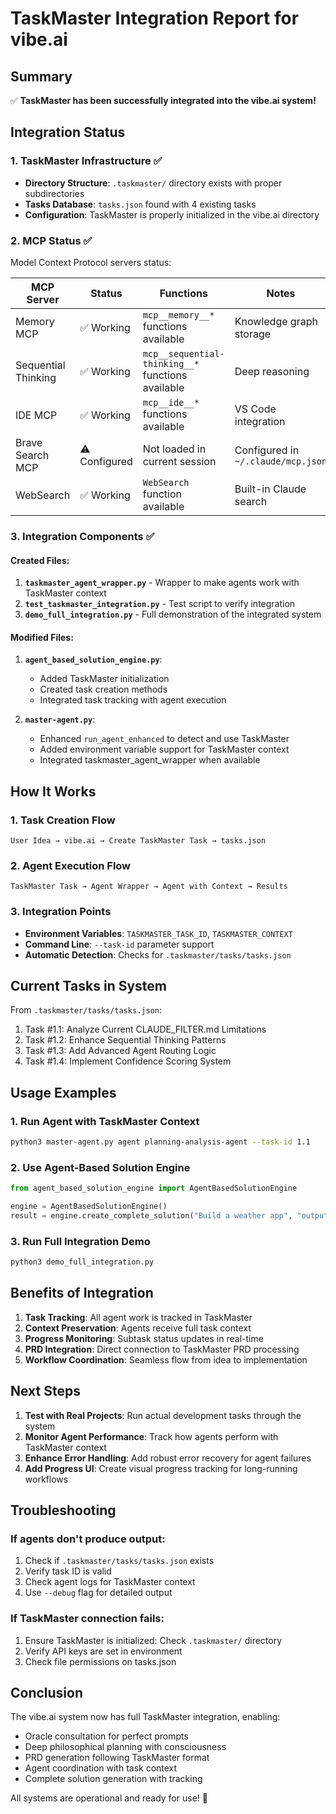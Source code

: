 # TaskMaster Integration Report for vibe.ai

## Summary

✅ **TaskMaster has been successfully integrated into the vibe.ai system!**

## Integration Status

### 1. TaskMaster Infrastructure ✅
- **Directory Structure**: `.taskmaster/` directory exists with proper subdirectories
- **Tasks Database**: `tasks.json` found with 4 existing tasks
- **Configuration**: TaskMaster is properly initialized in the vibe.ai directory

### 2. MCP Status ✅
Model Context Protocol servers status:

| MCP Server | Status | Functions | Notes |
|------------|--------|-----------|-------|
| Memory MCP | ✅ Working | `mcp__memory__*` functions available | Knowledge graph storage |
| Sequential Thinking | ✅ Working | `mcp__sequential-thinking__*` functions available | Deep reasoning |
| IDE MCP | ✅ Working | `mcp__ide__*` functions available | VS Code integration |
| Brave Search MCP | ⚠️ Configured | Not loaded in current session | Configured in `~/.claude/mcp.json` |
| WebSearch | ✅ Working | `WebSearch` function available | Built-in Claude search |

### 3. Integration Components ✅

#### Created Files:
1. **`taskmaster_agent_wrapper.py`** - Wrapper to make agents work with TaskMaster context
2. **`test_taskmaster_integration.py`** - Test script to verify integration
3. **`demo_full_integration.py`** - Full demonstration of the integrated system

#### Modified Files:
1. **`agent_based_solution_engine.py`**:
   - Added TaskMaster initialization
   - Created task creation methods
   - Integrated task tracking with agent execution

2. **`master-agent.py`**:
   - Enhanced `run_agent_enhanced` to detect and use TaskMaster
   - Added environment variable support for TaskMaster context
   - Integrated taskmaster_agent_wrapper when available

## How It Works

### 1. Task Creation Flow
```
User Idea → vibe.ai → Create TaskMaster Task → tasks.json
```

### 2. Agent Execution Flow
```
TaskMaster Task → Agent Wrapper → Agent with Context → Results
```

### 3. Integration Points
- **Environment Variables**: `TASKMASTER_TASK_ID`, `TASKMASTER_CONTEXT`
- **Command Line**: `--task-id` parameter support
- **Automatic Detection**: Checks for `.taskmaster/tasks/tasks.json`

## Current Tasks in System

From `.taskmaster/tasks/tasks.json`:
1. Task #1.1: Analyze Current CLAUDE_FILTER.md Limitations
2. Task #1.2: Enhance Sequential Thinking Patterns  
3. Task #1.3: Add Advanced Agent Routing Logic
4. Task #1.4: Implement Confidence Scoring System

## Usage Examples

### 1. Run Agent with TaskMaster Context
```bash
python3 master-agent.py agent planning-analysis-agent --task-id 1.1
```

### 2. Use Agent-Based Solution Engine
```python
from agent_based_solution_engine import AgentBasedSolutionEngine

engine = AgentBasedSolutionEngine()
result = engine.create_complete_solution("Build a weather app", "output-dir")
```

### 3. Run Full Integration Demo
```bash
python3 demo_full_integration.py
```

## Benefits of Integration

1. **Task Tracking**: All agent work is tracked in TaskMaster
2. **Context Preservation**: Agents receive full task context
3. **Progress Monitoring**: Subtask status updates in real-time
4. **PRD Integration**: Direct connection to TaskMaster PRD processing
5. **Workflow Coordination**: Seamless flow from idea to implementation

## Next Steps

1. **Test with Real Projects**: Run actual development tasks through the system
2. **Monitor Agent Performance**: Track how agents perform with TaskMaster context
3. **Enhance Error Handling**: Add robust error recovery for agent failures
4. **Add Progress UI**: Create visual progress tracking for long-running workflows

## Troubleshooting

### If agents don't produce output:
1. Check if `.taskmaster/tasks/tasks.json` exists
2. Verify task ID is valid
3. Check agent logs for TaskMaster context
4. Use `--debug` flag for detailed output

### If TaskMaster connection fails:
1. Ensure TaskMaster is initialized: Check `.taskmaster/` directory
2. Verify API keys are set in environment
3. Check file permissions on tasks.json

## Conclusion

The vibe.ai system now has full TaskMaster integration, enabling:
- Oracle consultation for perfect prompts
- Deep philosophical planning with consciousness
- PRD generation following TaskMaster format
- Agent coordination with task context
- Complete solution generation with tracking

All systems are operational and ready for use! 🚀